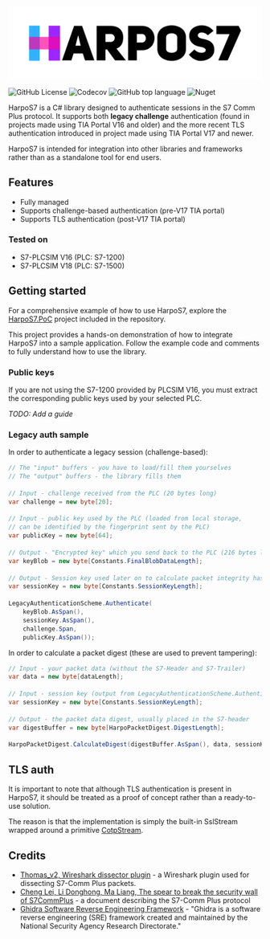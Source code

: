 ![Logo](tools/padded-logo.png)

![GitHub License](https://img.shields.io/github/license/StereoKit/StereoKit)
![Codecov](https://img.shields.io/codecov/c/github/bonk-dev/HarpoS7?token=37FRE22MLI)
![GitHub top language](https://img.shields.io/github/languages/top/bonk-dev/HarpoS7)
![Nuget](https://img.shields.io/badge/nuget-Soon%E2%84%A2-yellow)


HarpoS7 is a C# library designed to authenticate sessions in the S7 Comm Plus protocol. It supports both **legacy
challenge** authentication (found in projects made using TIA Portal V16 and older) and the more recent TLS 
authentication introduced in project made using TIA Portal V17 and newer.

HarpoS7 is intended for integration into other libraries and frameworks rather than as a standalone tool 
for end users.

## Features
- Fully managed
- Supports challenge-based authentication (pre-V17 TIA portal)
- Supports TLS authentication (post-V17 TIA portal)

### Tested on
- S7-PLCSIM V16 (PLC: S7-1200)
- S7-PLCSIM V18 (PLC: S7-1500)

## Getting started
For a comprehensive example of how to use HarpoS7, explore the [HarpoS7.PoC](HarpoS7.PoC) project included in
the repository.

This project provides a hands-on demonstration of how to integrate HarpoS7 into a sample application. Follow 
the example code and comments to fully understand how to use the library.

### Public keys
If you are not using the S7-1200 provided by PLCSIM V16, you must extract the corresponding public keys used
by your selected PLC.

_TODO: Add a guide_

### Legacy auth sample
In order to authenticate a legacy session (challenge-based):
```csharp
// The "input" buffers - you have to load/fill them yourselves
// The "output" buffers - the library fills them

// Input - challenge received from the PLC (20 bytes long)
var challenge = new byte[20];

// Input - public key used by the PLC (loaded from local storage, 
// can be identified by the fingerprint sent by the PLC)
var publicKey = new byte[64];

// Output - "Encrypted key" which you send back to the PLC (216 bytes long)
var keyBlob = new byte[Constants.FinalBlobDataLength];

// Output - Session key used later on to calculate packet integrity hashes (24 bytes long)
var sessionKey = new byte[Constants.SessionKeyLength];

LegacyAuthenticationScheme.Authenticate(
    keyBlob.AsSpan(),
    sessionKey.AsSpan(),
    challenge.Span,
    publicKey.AsSpan());
```

In order to calculate a packet digest (these are used to prevent tampering):
```csharp
// Input - your packet data (without the S7-Header and S7-Trailer)
var data = new byte[dataLength];

// Input - session key (output from LegacyAuthenticationScheme.Authenticate)
var sessionKey = new byte[Constants.SessionKeyLength];

// Output - the packet data digest, usually placed in the S7-header
var digestBuffer = new byte[HarpoPacketDigest.DigestLength];

HarpoPacketDigest.CalculateDigest(digestBuffer.AsSpan(), data, sessionKey);
```

## TLS auth
It is important to note that although TLS authentication is present in HarpoS7, it should be treated as a proof
of concept rather than a ready-to-use solution. 

The reason is that the implementation is simply the built-in SslStream
wrapped around a primitive [CotpStream](HarpoS7/Transport/CotpStream.cs).

## Credits
- [Thomas_v2, Wireshark dissector plugin](https://sourceforge.net/projects/s7commwireshark/) - a Wireshark plugin used 
  for dissecting S7-Comm Plus packets.
- [Cheng Lei, Li Donghong, Ma Liang, The spear to break the security wall of S7CommPlus](https://www.blackhat.com/docs/eu-17/materials/eu-17-Lei-The-Spear-To-Break%20-The-Security-Wall-Of-S7CommPlus-wp.pdf) - a document describing the S7-Comm Plus protocol
- [Ghidra Software Reverse Engineering Framework](https://github.com/NationalSecurityAgency/ghidra) - "Ghidra is a software reverse engineering (SRE) framework created and maintained by the National Security Agency Research Directorate."